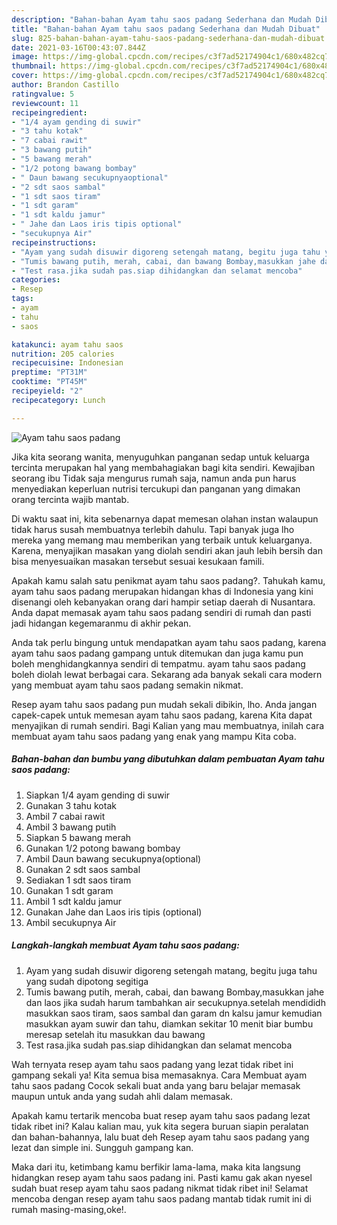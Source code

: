 ```yaml
---
description: "Bahan-bahan Ayam tahu saos padang Sederhana dan Mudah Dibuat"
title: "Bahan-bahan Ayam tahu saos padang Sederhana dan Mudah Dibuat"
slug: 825-bahan-bahan-ayam-tahu-saos-padang-sederhana-dan-mudah-dibuat
date: 2021-03-16T00:43:07.844Z
image: https://img-global.cpcdn.com/recipes/c3f7ad52174904c1/680x482cq70/ayam-tahu-saos-padang-foto-resep-utama.jpg
thumbnail: https://img-global.cpcdn.com/recipes/c3f7ad52174904c1/680x482cq70/ayam-tahu-saos-padang-foto-resep-utama.jpg
cover: https://img-global.cpcdn.com/recipes/c3f7ad52174904c1/680x482cq70/ayam-tahu-saos-padang-foto-resep-utama.jpg
author: Brandon Castillo
ratingvalue: 5
reviewcount: 11
recipeingredient:
- "1/4 ayam gending di suwir"
- "3 tahu kotak"
- "7 cabai rawit"
- "3 bawang putih"
- "5 bawang merah"
- "1/2 potong bawang bombay"
- " Daun bawang secukupnyaoptional"
- "2 sdt saos sambal"
- "1 sdt saos tiram"
- "1 sdt garam"
- "1 sdt kaldu jamur"
- " Jahe dan Laos iris tipis optional"
- "secukupnya Air"
recipeinstructions:
- "Ayam yang sudah disuwir digoreng setengah matang, begitu juga tahu yang sudah dipotong segitiga"
- "Tumis bawang putih, merah, cabai, dan bawang Bombay,masukkan jahe dan laos jika sudah harum tambahkan air secukupnya.setelah mendididh masukkan saos tiram, saos sambal dan garam dn kalsu jamur kemudian masukkan ayam suwir dan tahu, diamkan sekitar 10 menit biar bumbu meresap setelah itu masukkan dau bawang"
- "Test rasa.jika sudah pas.siap dihidangkan dan selamat mencoba"
categories:
- Resep
tags:
- ayam
- tahu
- saos

katakunci: ayam tahu saos 
nutrition: 205 calories
recipecuisine: Indonesian
preptime: "PT31M"
cooktime: "PT45M"
recipeyield: "2"
recipecategory: Lunch

---
```



![Ayam tahu saos padang](https://img-global.cpcdn.com/recipes/c3f7ad52174904c1/680x482cq70/ayam-tahu-saos-padang-foto-resep-utama.jpg)

Jika kita seorang wanita, menyuguhkan panganan sedap untuk keluarga tercinta merupakan hal yang membahagiakan bagi kita sendiri. Kewajiban seorang ibu Tidak saja mengurus rumah saja, namun anda pun harus menyediakan keperluan nutrisi tercukupi dan panganan yang dimakan orang tercinta wajib mantab.

Di waktu  saat ini, kita sebenarnya dapat memesan olahan instan walaupun tidak harus susah membuatnya terlebih dahulu. Tapi banyak juga lho mereka yang memang mau memberikan yang terbaik untuk keluarganya. Karena, menyajikan masakan yang diolah sendiri akan jauh lebih bersih dan bisa menyesuaikan masakan tersebut sesuai kesukaan famili. 



Apakah kamu salah satu penikmat ayam tahu saos padang?. Tahukah kamu, ayam tahu saos padang merupakan hidangan khas di Indonesia yang kini disenangi oleh kebanyakan orang dari hampir setiap daerah di Nusantara. Anda dapat memasak ayam tahu saos padang sendiri di rumah dan pasti jadi hidangan kegemaranmu di akhir pekan.

Anda tak perlu bingung untuk mendapatkan ayam tahu saos padang, karena ayam tahu saos padang gampang untuk ditemukan dan juga kamu pun boleh menghidangkannya sendiri di tempatmu. ayam tahu saos padang boleh diolah lewat berbagai cara. Sekarang ada banyak sekali cara modern yang membuat ayam tahu saos padang semakin nikmat.

Resep ayam tahu saos padang pun mudah sekali dibikin, lho. Anda jangan capek-capek untuk memesan ayam tahu saos padang, karena Kita dapat menyajikan di rumah sendiri. Bagi Kalian yang mau membuatnya, inilah cara membuat ayam tahu saos padang yang enak yang mampu Kita coba.

<!--inarticleads1-->

##### Bahan-bahan dan bumbu yang dibutuhkan dalam pembuatan Ayam tahu saos padang:

1. Siapkan 1/4 ayam gending di suwir
1. Gunakan 3 tahu kotak
1. Ambil 7 cabai rawit
1. Ambil 3 bawang putih
1. Siapkan 5 bawang merah
1. Gunakan 1/2 potong bawang bombay
1. Ambil  Daun bawang secukupnya(optional)
1. Gunakan 2 sdt saos sambal
1. Sediakan 1 sdt saos tiram
1. Gunakan 1 sdt garam
1. Ambil 1 sdt kaldu jamur
1. Gunakan  Jahe dan Laos iris tipis (optional)
1. Ambil secukupnya Air




<!--inarticleads2-->

##### Langkah-langkah membuat Ayam tahu saos padang:

1. Ayam yang sudah disuwir digoreng setengah matang, begitu juga tahu yang sudah dipotong segitiga
1. Tumis bawang putih, merah, cabai, dan bawang Bombay,masukkan jahe dan laos jika sudah harum tambahkan air secukupnya.setelah mendididh masukkan saos tiram, saos sambal dan garam dn kalsu jamur kemudian masukkan ayam suwir dan tahu, diamkan sekitar 10 menit biar bumbu meresap setelah itu masukkan dau bawang
1. Test rasa.jika sudah pas.siap dihidangkan dan selamat mencoba




Wah ternyata resep ayam tahu saos padang yang lezat tidak ribet ini gampang sekali ya! Kita semua bisa memasaknya. Cara Membuat ayam tahu saos padang Cocok sekali buat anda yang baru belajar memasak maupun untuk anda yang sudah ahli dalam memasak.

Apakah kamu tertarik mencoba buat resep ayam tahu saos padang lezat tidak ribet ini? Kalau kalian mau, yuk kita segera buruan siapin peralatan dan bahan-bahannya, lalu buat deh Resep ayam tahu saos padang yang lezat dan simple ini. Sungguh gampang kan. 

Maka dari itu, ketimbang kamu berfikir lama-lama, maka kita langsung hidangkan resep ayam tahu saos padang ini. Pasti kamu gak akan nyesel sudah buat resep ayam tahu saos padang nikmat tidak ribet ini! Selamat mencoba dengan resep ayam tahu saos padang mantab tidak rumit ini di rumah masing-masing,oke!.

